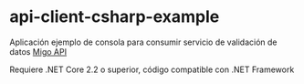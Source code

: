 # api-client-csharp-example
Aplicación ejemplo de consola para consumir servicio de validación de datos [Migo API](https://api.migo.pe/)

Requiere .NET Core 2.2 o superior, código compatible con .NET Framework
